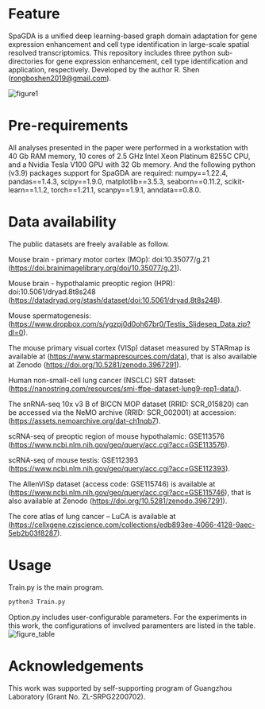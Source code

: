 # Feature
SpaGDA is a unified deep learning-based graph domain adaptation for gene expression enhancement and cell type identification in large-scale spatial resolved transcriptomics. This repository includes three python sub-directories for gene expression enhancement, cell type identification and application, respectively. Developed by the author R. Shen (rongboshen2019@gmail.com). 

![figure1](https://user-images.githubusercontent.com/8838722/221451761-1d73e37e-156f-43ee-9d39-7a5306b23540.png)

# Pre-requirements
All analyses presented in the paper were performed in a workstation with 40 Gb RAM memory, 10 cores of 2.5 GHz Intel Xeon Platinum 8255C CPU, and a Nvidia Tesla V100 GPU with 32 Gb memory. And the following python (v3.9) packages support for SpaGDA are required: numpy==1.22.4, pandas==1.4.3, scipy==1.9.0, matplotlib==3.5.3, seaborn==0.11.2, scikit-learn==1.1.2, torch==1.21.1, scanpy==1.9.1, anndata==0.8.0.

# Data availability
The public datasets are freely available as follow. 

Mouse brain - primary motor cortex (MOp): doi:10.35077/g.21 (https://doi.brainimagelibrary.org/doi/10.35077/g.21).

Mouse brain - hypothalamic preoptic region (HPR): doi:10.5061/dryad.8t8s248 (https://datadryad.org/stash/dataset/doi:10.5061/dryad.8t8s248). 

Mouse spermatogenesis: (https://www.dropbox.com/s/ygzpj0d0oh67br0/Testis_Slideseq_Data.zip?dl=0). 

The mouse primary visual cortex (VISp) dataset measured by STARmap is available at (https://www.starmapresources.com/data), that is also available at Zenodo (https://doi.org/10.5281/zenodo.3967291). 

Human non-small-cell lung cancer (NSCLC) SRT dataset: (https://nanostring.com/resources/smi-ffpe-dataset-lung9-rep1-data/).

The snRNA-seq 10x v3 B of BICCN MOP dataset (RRID: SCR_015820) can be accessed via the NeMO archive (RRID: SCR_002001) at accession: (https://assets.nemoarchive.org/dat-ch1nqb7). 

scRNA-seq of preoptic region of mouse hypothalamic: GSE113576 (https://www.ncbi.nlm.nih.gov/geo/query/acc.cgi?acc=GSE113576). 

scRNA-seq of mouse testis: GSE112393 (https://www.ncbi.nlm.nih.gov/geo/query/acc.cgi?acc=GSE112393). 

The AllenVISp dataset (access code: GSE115746) is available at (https://www.ncbi.nlm.nih.gov/geo/query/acc.cgi?acc=GSE115746), that is also available at Zenodo (https://doi.org/10.5281/zenodo.3967291).

The core atlas of lung cancer – LuCA is available at (https://cellxgene.cziscience.com/collections/edb893ee-4066-4128-9aec-5eb2b03f8287).

# Usage
Train.py is the main program. 
```python
python3 Train.py
```
Option.py includes user-configurable parameters. For the experiments in this work, the configurations of involved paramenters are listed in the table.
![figure_table](https://user-images.githubusercontent.com/8838722/221455638-f0d9582f-648e-460b-a030-de0e7b341383.png)

# Acknowledgements
This work was supported by self-supporting program of Guangzhou Laboratory (Grant No. ZL-SRPG2200702).
